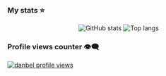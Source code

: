### My stats ⭐

<div align="center">
<img alt="GitHub stats" src="https://github-readme-stats.vercel.app/api?username=danbeldev&show_icons=true&theme=transparent"/>
<img alt="Top langs" src="https://github-readme-stats.vercel.app/api/top-langs/?username=danbeldev&layout=compact&&langs_count=8"/>
</div>

### Profile views counter 👁️‍🗨️
[![danbel profile views](https://u8views.com/api/v1/github/profiles/91874734/views/day-week-month-total-count.svg)](https://u8views.com/github/danbeldev)
